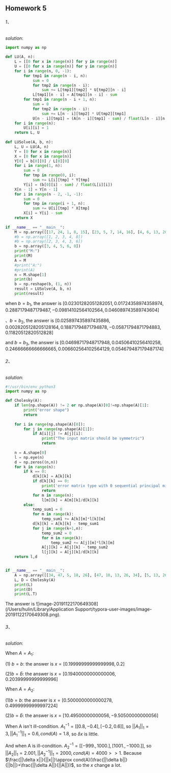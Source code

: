 ## Homework 5

###### 1、

_solution_:

```python
import numpy as np
 
def LU(A, n):
    L = [[0 for x in range(n)] for y in range(n)]
    U = [[0 for x in range(n)] for y in range(n)]  
    for i in range(n, 0, -1):
	    for tmp1 in range(n - i, n):
		    sum = 0
		    for tmp2 in range(n - i):
			    sum += L[tmp1][tmp2] * U[tmp2][n - i]
		    L[tmp1][n - i] = A[tmp1][n - i] - sum
	    for tmp1 in range(n - i + 1, n):
	    	sum = 0
	    	for tmp2 in range(n - i):
	    		sum += L[n - i][tmp2] * U[tmp2][tmp1]
	    	U[n - i][tmp1] = (A[n - i][tmp1] - sum) / float(L[n - i][n - i])
    for i in range(n):
    	U[i][i] = 1
    return L, U
    
def LUSolve(A, b, n):
	L, U = LU(A, n)
	Y = [0 for x in range(n)]
	X = [0 for x in range(n)]
	Y[0] = b[0][0] / L[0][0]
	for i in range(1, n):
		sum = 0
		for tmp in range(0, i):
			sum += L[i][tmp] * Y[tmp]
		Y[i] = (b[0][i] - sum) / float(L[i][i])
	X[n - 1] = Y[n - 1]
	for i in range(n - 2, -1, -1):
		sum = 0
		for tmp in range(i + 1, n):
			sum += U[i][tmp] * X[tmp]
		X[i] = Y[i] - sum
	return X
 
if __name__ == "__main__":
    M = np.array([[17, 24, 1, 8, 15], [23, 5, 7, 14, 16], [4, 6, 13, 20, 22], [10, 12, 19, 21, 3], [11, 18, 25, 2, 9]])
    #b = np.array([1, 2, 3, 4, 8])
    #b = np.array([2, 3, 4, 3, 6])
    b = np.array([3, 4, 5, 6, 8])
    print("M:")
    print(M)
    A = M
    #print("A:")
    #print(A)
    n = M.shape[1]
    print(b)
    b = np.reshape(b, (1, n))
    result = LUSolve(A, b, n)
    print(result)
```

when $b=b_1$, the answer is $[0.02301282051282051, 0.01724358974358974, 0.2887179487179487, -0.09814102564102564, 0.046089743589743604]$

、$b=b_2$, the answer is $[0.025897435897435886, 0.0028205128205128164, 0.18871794871794878, -0.05871794871794883, 0.11820512820512828]$

and $b=b_3$, the answer is $[0.04698717948717948, 0.04506410256410258, 0.24666666666666665, 0.006602564102564129, 0.054679487179487174]$

###### 2、

_solution_:

```python
#!/usr/bin/env python3
import numpy as np

def Cholesky(A):
    if len(np.shape(A)) != 2 or np.shape(A)[0]!=np.shape(A)[1]:
        print("error shape")
        return
    
    for i in range(np.shape(A)[0]):
        for j in range(np.shape(A)[1]):
            if A[i][j] != A[j][i]:
                print("The input matrix should be symmetric")
                return 
       
    n = A.shape[0]
    l = np.eye(n)
    d = np.zeros((n,n))
    for k in range(n):
        if k == 0:
            d[k][k] = A[k][k]
            if d[k][k] == 0:
                print('error matrix type with 0 sequential principal minor determinant')
                return
            for m in range(n):
                l[m][k] = A[m][k]/d[k][k]
        else:
            temp_sum1 = 0
            for m in range(k):
                temp_sum1 += A[k][m]*l[k][m]
            d[k][k] = A[k][k] - temp_sum1
            for j in range(k+1,n):
                temp_sum2 = 0
                for m in range(k):
                    temp_sum2 += A[j][m]*l[k][m]
                A[j][k] = A[j][k] - temp_sum2
                l[j][k] = A[j][k]/d[k][k]
    return l,d


if __name__ == "__main__":
    A = np.array([[34, 47, 5, 18, 26], [47, 10, 13, 26, 34], [5, 13, 26, 39, 47],[18, 26, 39, 42, 5],[26, 34, 47, 5, 18]])
    L, D = Cholesky(A)
    print(L)
    print(D)
    print(L.T)
```

The answer is ![image-20191122170649308](/Users/hulin/Library/Application Support/typora-user-images/image-20191122170649308.png).

###### 3、

_solution_:

When $A=A_1$:

(1) $b = b$: the answer is $x = [0.19999999999999998, 0.2]$

(2)$b=\bar{b}$: the answer is $x=[0.19400000000000006, 0.20399999999999996]$

When $A=A_2$:

(1)$b=b$: the answer is $x = [0.5000000000000278, 0.49999999999997224]$

(2)$b=\bar{b}$: the answer is $x = [10.49500000000056, -9.50500000000056]$

When A isn't ill-condition. $A_1^{-1}=[[0.8, -0.4], [-0.2, 0.6]]$, so $||A_1||_1=3,||A_1^{-1}||_1=0.6,cond(A)=1.8$, so $\delta x$ is little.

And when A is ill-condition. $A_2^{-1}=[[-999., 1000.], [1001., -1000.]]$, so $||A_2||_1=2.001,||A_2^{-1}||_1=2000,cond(A)=4000>>1$. Because $\frac{||\delta x||}{||x||}\approx cond(A)(\frac{||\delta b||}{||b||}+\frac{||\delta A||}{||A||})$, so the $x$ change a lot.

